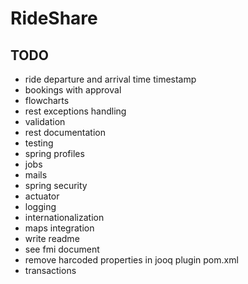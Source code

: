 # RideShare

## TODO

- ride departure and arrival time timestamp
- bookings with approval
- flowcharts
- rest exceptions handling
- validation
- rest documentation
- testing
- spring profiles
- jobs
- mails
- spring security
- actuator
- logging
- internationalization
- maps integration
- write readme
- see fmi document
- remove harcoded properties in jooq plugin pom.xml
- transactions
